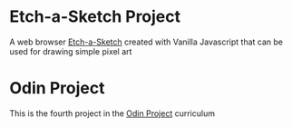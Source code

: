# Etch-a-Sketch Project
A web browser [Etch-a-Sketch](https://en.wikipedia.org/wiki/Etch_A_Sketch) created with Vanilla Javascript that can be used for drawing simple pixel art

# Odin Project
This is the fourth project in the [Odin Project](https://www.theodinproject.com/dashboard) curriculum

